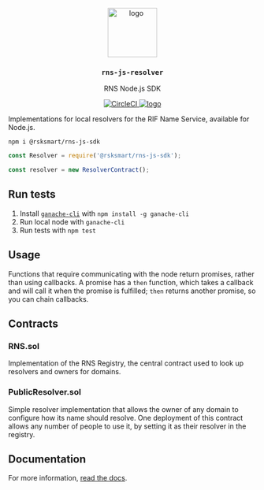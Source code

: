 <p align="middle">
    <img src="https://www.rifos.org/assets/img/logo.svg" alt="logo" height="100" >
</p>
<h3 align="middle"><code>rns-js-resolver</code></h3>
<p align="middle">
    RNS Node.js SDK
</p>
<p align="middle">
    <a href="https://circleci.com/gh/rnsdomains/rns-js-resolver">
        <img src="https://circleci.com/gh/rnsdomains/rns-js-resolver.svg?style=svg" alt="CircleCI" />
    </a>
    <a href="https://badge.fury.io/js/%40rnsdomains%2Frns-sdk-js">
        <img src="https://badge.fury.io/js/%40rnsdomains%2Frns-sdk-js.svg" alt="logo" />
    </a>
</p>

Implementations for local resolvers for the RIF Name Service, available for Node.js.

```
npm i @rsksmart/rns-js-sdk
```

```javascript
const Resolver = require('@rsksmart/rns-js-sdk');

const resolver = new ResolverContract();
```

## Run tests

1. Install [`ganache-cli`](https://github.com/trufflesuite/ganache-cli) with `npm install -g ganache-cli`
2. Run local node with `ganache-cli`
3. Run tests with `npm test`

## Usage

Functions that require communicating with the node return promises, rather than using callbacks. A promise has a `then` function, which takes a callback and will call it when the promise is fulfilled; `then` returns another promise, so you can chain callbacks.

## Contracts

### RNS.sol

Implementation of the RNS Registry, the central contract used to look up resolvers and owners for domains.

### PublicResolver.sol

Simple resolver implementation that allows the owner of any domain to configure how its name should resolve. One deployment of this contract allows any number of people to use it, by setting it as their resolver in the registry.

## Documentation

For more information, [read the docs](https://developers.rsk.co/rif/rns).
